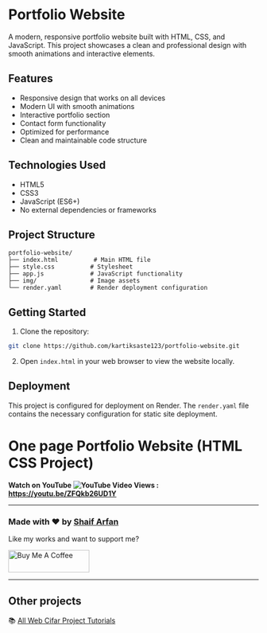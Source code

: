 # Portfolio Website

A modern, responsive portfolio website built with HTML, CSS, and JavaScript. This project showcases a clean and professional design with smooth animations and interactive elements.

## Features

- Responsive design that works on all devices
- Modern UI with smooth animations
- Interactive portfolio section
- Contact form functionality
- Optimized for performance
- Clean and maintainable code structure

## Technologies Used

- HTML5
- CSS3
- JavaScript (ES6+)
- No external dependencies or frameworks

## Project Structure

```
portfolio-website/
├── index.html          # Main HTML file
├── style.css          # Stylesheet
├── app.js             # JavaScript functionality
├── img/               # Image assets
└── render.yaml        # Render deployment configuration
```

## Getting Started

1. Clone the repository:
```bash
git clone https://github.com/kartiksaste123/portfolio-website.git
```

2. Open `index.html` in your web browser to view the website locally.

## Deployment

This project is configured for deployment on Render. The `render.yaml` file contains the necessary configuration for static site deployment.

# One page Portfolio Website (HTML CSS Project)
**Watch on YouTube ![YouTube Video Views](https://img.shields.io/youtube/views/ZFQkb26UD1Y?style=social) : https://youtu.be/ZFQkb26UD1Y**

---

### Made with ❤️ by [Shaif Arfan](https://www.instagram.com/shaifarfan08/)

Like my works and want to support me?

<a href="https://www.buymeacoffee.com/shaifarfan08" target="_blank"><img src="https://cdn.buymeacoffee.com/buttons/v2/default-blue.png" alt="Buy Me A Coffee" style="height: 45px !important;width: 162.75px !important;" ></a>

---

## Other projects

📚 [All Web Cifar Project Tutorials](https://github.com/ShaifArfan/wc-project-tutorials)
  



